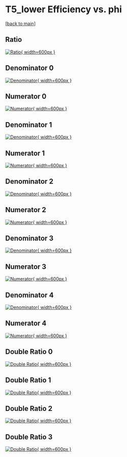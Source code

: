 # T5_lower Efficiency vs. phi

[[back to main](./)]



## Ratio

[![Ratio](../mtv/var/T5_lower_base_11_1_eff_phi.png){ width=600px }](../mtv/var/T5_lower_base_11_1_eff_phi.pdf)

## Denominator 0

[![Denominator](../mtv/den/T5_lower_base_11_1_eff_phi_den0.png){ width=600px }](../mtv/den/T5_lower_base_11_1_eff_phi_den0.pdf)

## Numerator 0

[![Numerator](../mtv/num/T5_lower_base_11_1_eff_phi_num0.png){ width=600px }](../mtv/num/T5_lower_base_11_1_eff_phi_num0.pdf)

## Denominator 1

[![Denominator](../mtv/den/T5_lower_base_11_1_eff_phi_den1.png){ width=600px }](../mtv/den/T5_lower_base_11_1_eff_phi_den1.pdf)

## Numerator 1

[![Numerator](../mtv/num/T5_lower_base_11_1_eff_phi_num1.png){ width=600px }](../mtv/num/T5_lower_base_11_1_eff_phi_num1.pdf)

## Denominator 2

[![Denominator](../mtv/den/T5_lower_base_11_1_eff_phi_den2.png){ width=600px }](../mtv/den/T5_lower_base_11_1_eff_phi_den2.pdf)

## Numerator 2

[![Numerator](../mtv/num/T5_lower_base_11_1_eff_phi_num2.png){ width=600px }](../mtv/num/T5_lower_base_11_1_eff_phi_num2.pdf)

## Denominator 3

[![Denominator](../mtv/den/T5_lower_base_11_1_eff_phi_den3.png){ width=600px }](../mtv/den/T5_lower_base_11_1_eff_phi_den3.pdf)

## Numerator 3

[![Numerator](../mtv/num/T5_lower_base_11_1_eff_phi_num3.png){ width=600px }](../mtv/num/T5_lower_base_11_1_eff_phi_num3.pdf)

## Denominator 4

[![Denominator](../mtv/den/T5_lower_base_11_1_eff_phi_den4.png){ width=600px }](../mtv/den/T5_lower_base_11_1_eff_phi_den4.pdf)

## Numerator 4

[![Numerator](../mtv/num/T5_lower_base_11_1_eff_phi_num4.png){ width=600px }](../mtv/num/T5_lower_base_11_1_eff_phi_num4.pdf)

## Double Ratio 0

[![Double Ratio](../mtv/ratio/T5_lower_base_11_1_eff_phi_ratio0.png){ width=600px }](../mtv/ratio/T5_lower_base_11_1_eff_phi_ratio0.pdf)

## Double Ratio 1

[![Double Ratio](../mtv/ratio/T5_lower_base_11_1_eff_phi_ratio1.png){ width=600px }](../mtv/ratio/T5_lower_base_11_1_eff_phi_ratio1.pdf)

## Double Ratio 2

[![Double Ratio](../mtv/ratio/T5_lower_base_11_1_eff_phi_ratio2.png){ width=600px }](../mtv/ratio/T5_lower_base_11_1_eff_phi_ratio2.pdf)

## Double Ratio 3

[![Double Ratio](../mtv/ratio/T5_lower_base_11_1_eff_phi_ratio3.png){ width=600px }](../mtv/ratio/T5_lower_base_11_1_eff_phi_ratio3.pdf)

